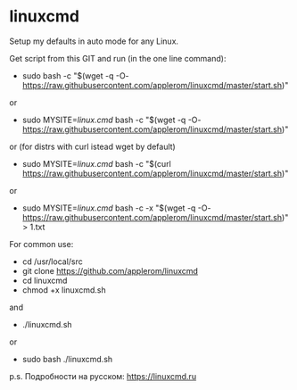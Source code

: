 # linuxcmd
Setup my defaults in auto mode for any Linux.

Get script from this GIT and run (in the one line command):

*  sudo bash -c "$(wget -q -O- https://raw.githubusercontent.com/applerom/linuxcmd/master/start.sh)"


or


*  sudo MYSITE=_linux.cmd_ bash -c "$(wget -q -O- https://raw.githubusercontent.com/applerom/linuxcmd/master/start.sh)"


or (for distrs with curl istead wget by default)


*  sudo MYSITE=_linux.cmd_ bash -c "$(curl https://raw.githubusercontent.com/applerom/linuxcmd/master/start.sh)"


or


*  sudo MYSITE=_linux.cmd_ bash -c -x "$(wget -q -O- https://raw.githubusercontent.com/applerom/linuxcmd/master/start.sh)" > 1.txt


For common use:

* cd /usr/local/src
* git clone https://github.com/applerom/linuxcmd
* cd linuxcmd
* chmod +x linuxcmd.sh

and

* ./linuxcmd.sh

or

* sudo bash ./linuxcmd.sh

p.s. Подробности на русском: https://linuxcmd.ru
